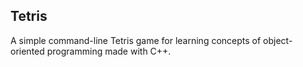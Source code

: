 Tetris
---
A simple command-line Tetris game for learning concepts of object-oriented programming made with C++.